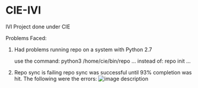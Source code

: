 # CIE-IVI
IVI Project done under CIE

Problems Faced:
1. Had problems running repo on a system with Python 2.7
    
    use the command:
      python3 /home/cie/bin/repo ...
    instead of:
      repo init ...
   
3. Repo sync is failing
   repo sync was successful until 93% completion was hit.
   The following were the errors:
   ![image description](blob/main/Screenshot%20from%202024-01-29%2015-49-07.png)
